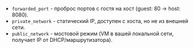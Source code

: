 - `forwarded_port` - проброс портов с гостя на хост (guest: 80 -> host: 8080).
- `private_network` - статический IP, доступен с хоста, но не из внешней сети.
- `public_network` - мостовой режим (VM в вашей локальной сети, получает IP от DHCP/маршрутизатора).